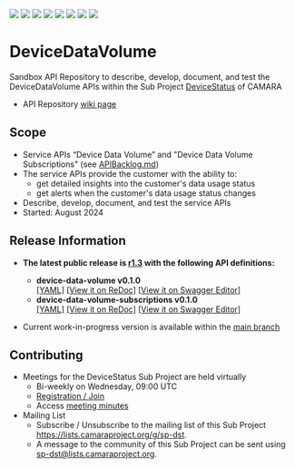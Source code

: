 <a href="https://github.com/camaraproject/DeviceDataVolume/commits/" title="Last Commit"><img src="https://img.shields.io/github/last-commit/camaraproject/DeviceDataVolume?style=plastic"></a>
<a href="https://github.com/camaraproject/DeviceDataVolume/issues" title="Open Issues"><img src="https://img.shields.io/github/issues/camaraproject/DeviceDataVolume?style=plastic"></a>
<a href="https://github.com/camaraproject/DeviceDataVolume/pulls" title="Open Pull Requests"><img src="https://img.shields.io/github/issues-pr/camaraproject/DeviceDataVolume?style=plastic"></a>
<a href="https://github.com/camaraproject/DeviceDataVolume/graphs/contributors" title="Contributors"><img src="https://img.shields.io/github/contributors/camaraproject/DeviceDataVolume?style=plastic"></a>
<a href="https://github.com/camaraproject/DeviceDataVolume" title="Repo Size"><img src="https://img.shields.io/github/repo-size/camaraproject/DeviceDataVolume?style=plastic"></a>
<a href="https://github.com/camaraproject/DeviceDataVolume/blob/main/LICENSE" title="License"><img src="https://img.shields.io/badge/License-Apache%202.0-green.svg?style=plastic"></a>
<a href="https://github.com/camaraproject/DeviceDataVolume/releases/latest" title="Latest Release"><img src="https://img.shields.io/github/release/camaraproject/DeviceDataVolume?style=plastic"></a>
<a href="https://github.com/camaraproject/Governance/blob/main/ProjectStructureAndRoles.md" title="Sandbox API Repository"><img src="https://img.shields.io/badge/Sandbox%20API%20Repository-yellow?style=plastic"></a>

# DeviceDataVolume

Sandbox API Repository to describe, develop, document, and test the DeviceDataVolume APIs within the Sub Project [DeviceStatus](https://lf-camaraproject.atlassian.net/wiki/x/6wApBQ) of CAMARA

* API Repository [wiki page](https://lf-camaraproject.atlassian.net/wiki/x/PoCaBQ)

## Scope

* Service APIs “Device Data Volume” and "Device Data Volume Subscriptions" (see [APIBacklog.md](https://github.com/camaraproject/APIBacklog/blob/main/documentation/APIbacklog.md))
* The service APIs provide the customer with the ability to:  
  * get detailed insights into the customer's data usage status
  * get alerts when the customer's data usage status changes
* Describe, develop, document, and test the service APIs
* Started: August 2024

## Release Information

* **The latest public release is [r1.3](https://github.com/camaraproject/DeviceDataVolume/tree/r1.3) with the following API definitions:**

  * **device-data-volume v0.1.0**  
  [[YAML]](https://github.com/camaraproject/DeviceDataVolume/blob/r1.3/code/API_definitions/device-data-volume.yaml)
  [[View it on ReDoc]](https://redocly.github.io/redoc/?url=https://raw.githubusercontent.com/camaraproject/DeviceDataVolume/r1.3/code/API_definitions/device-data-volume.yaml&nocors)
  [[View it on Swagger Editor]](https://camaraproject.github.io/swagger-ui/?url=https://raw.githubusercontent.com/camaraproject/DeviceDataVolume/r1.3/code/API_definitions/device-data-volume.yaml)
  * **device-data-volume-subscriptions v0.1.0**  
  [[YAML]](https://github.com/camaraproject/DeviceDataVolume/blob/r1.3/code/API_definitions/device-data-volume-subscriptions.yaml)
  [[View it on ReDoc]](https://redocly.github.io/redoc/?url=https://raw.githubusercontent.com/camaraproject/DeviceDataVolume/r1.3/code/API_definitions/device-data-volume-subscriptions.yaml&nocors)
  [[View it on Swagger Editor]](https://camaraproject.github.io/swagger-ui/?url=https://raw.githubusercontent.com/camaraproject/DeviceDataVolume/r1.3/code/API_definitions/device-data-volume-subscriptions.yaml)

- Current work-in-progress version is available within the [main branch](https://github.com/camaraproject/DeviceDataVolume)

## Contributing
* Meetings for the DeviceStatus Sub Project are held virtually 
  * Bi-weekly on Wednesday, 09:00 UTC
  * [Registration / Join](https://zoom-lfx.platform.linuxfoundation.org/meeting/93413850406?password=3aeb0f1b-d9f9-42c5-91d8-3d2b20421ef1)
  * Access [meeting minutes](https://lf-camaraproject.atlassian.net/wiki/x/fzLe) 
* Mailing List
    * Subscribe / Unsubscribe to the mailing list of this Sub Project <https://lists.camaraproject.org/g/sp-dst>.
    * A message to the community of this Sub Project can be sent using <sp-dst@lists.camaraproject.org>.

